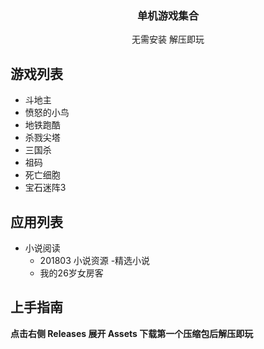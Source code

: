 

  <h3 align="center">单机游戏集合</h3>
  <p align="center">无需安装 解压即玩</p>

## 游戏列表

- 斗地主
- 愤怒的小鸟
- 地铁跑酷
- 杀戮尖塔
- 三国杀
- 祖码
- 死亡细胞
- 宝石迷阵3

## 应用列表

- 小说阅读
  - 201803 小说资源
-精选小说
  - 我的26岁女房客
    



## 上手指南
**点击右侧 Releases 展开 Assets  下载第一个压缩包后解压即玩**




